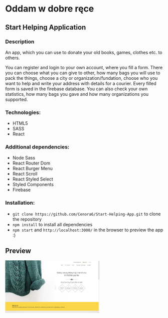 # Oddam w dobre ręce
## Start Helping Application

### Description
An app, which you can use to donate your old books, games, clothes etc. to others.

You can register and login to your own account, where you fill a form. There you can choose what you can give to other, how many bags you will use to pack the things, choose a city or organization/fundation, choose who you want to help and write your address with details for a courier. Every filled form is saved in the firebase database. You can also check your own statistics, how many bags you gave and how many organizations you supported. 
 
### Technologies:
- HTML5
- SASS
- React

### Additional dependencies: 
- Node Sass
- React Router Dom
- React Burger Menu
- React Scroll
- React Styled Select
- Styled Components
- Firebase

### Installation:

-  ```git clone https://github.com/Cenora6/Start-Helping-App.git``` to clone the repository
- ```npm install``` to install all dependencies
- ```npm start``` and ```http://localhost:3000/``` in the browser to preview the app :)

## Preview

<img src="src/assets/preview/Give Things 1.png" width="300" >
